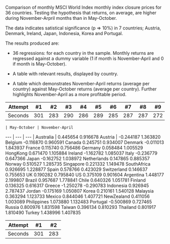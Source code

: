 Comparison of monthly MSCI World Index monthly index closure prices for 36 countries. Testing the hypothesis that returns, on average, are higher during November-Arpril months than in May-October. 

The data indicates satistical significance (p => 10%) in 7 countries; Austria, Denmark, Ireland, Japan, Indonesia, Korea and Portugal.

The results produced are: 

- 36 regressions: for each country in the sample. Monthly returns are regressed against a dummy variable (1 if month is November-April and 0 if month is May-October).

- A table with relevant results, displayed by country.

- A table which demonstrates November-April returns (average per country) against May-October returns (average per country). Further highlights November-April as a more profitable period.

Attempt | #1 | #2 | #3 | #4 | #5 | #6 | #7 | #8 | #9 | #10 | #11
--- | --- | --- | --- |--- |--- |--- |--- |--- |--- |--- |---
Seconds | 301 | 283 | 290 | 286 | 289 | 285 | 287 | 287 | 272 | 276 | 269

	| May-October |	November-April
  --- | --- | --- |
Australia |	0.445654	0.916678
Austria |	-0.244187	1.363820
Belgium	-0.116870	0.960591
Canada	0.245751	0.934007
Denmark	-0.011013	1.843937
France	0.115740	0.756486
Germany	0.058484	1.005529
HongKong	0.671470	1.105884
Ireland	-1.162782	1.085037
Italy	-0.236779	0.647366
Japan	-0.162752	1.038972
Netherlands	0.147865	0.885357
Norway	0.510527	1.285735
Singapore	0.221332	1.149478
SouthAfrica	0.926695	1.228877
Spain	0.578766	0.423029
Switzerland	0.146637	0.755653
UK	0.190282	0.795840
US	0.375109	0.901604
Argentina	1.448177	2.199807
Brazil	0.957687	1.778841
Chile	0.640326	1.051781
Finland	0.136325	0.616317
Greece	-1.250278	-0.290783
Indonesia	0.926945	2.787437
Jordan	-0.175169	1.050807
Korea	0.210161	1.540128
Malaysia	0.363294	1.123733
Mexico	0.844046	1.407721
NewZealand	0.411056	1.003089
Philippines	1.073880	1.132483
Portugal	-0.500869	0.727465
Russia	0.800976	1.831598
Taiwan	0.396134	0.810293
Thailand	0.801917	1.810490
Turkey	1.438996	1.407835

| Attempt | #1  | #2  |
| :---:   | :-: | :-: |
| Seconds | 301 | 283 |
